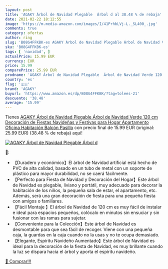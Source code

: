 ```yaml
---
layout: post
title: 'AGAKY Árbol de Navidad Plegable  Árbol d al 38.48 % de rebaja'
date: 2021-02-22 18:12:55
image: 'https://m.media-amazon.com/images/I/41PrhbLVj-L._SL400_.jpg'
comments: true
category: ofertas
author: ring
slug: 'B08G4FFKBK-es AGAKY Árbol de Navidad Plegable Árbol de Navidad Verde 120...'
sku: 'B08G4FFKBK-es'
tags: [ 'navidad', ]
actualPrice: 15.99 EUR
currency: EUR
price: 15.99
comparePrice: 25.99 EUR
prodname: 'AGAKY Árbol de Navidad Plegable  Árbol de Navidad Verde 120 cm  Decoración de Fiestas Navideñas y Festivas para Hogar  Apartamento  Oficina  Habitación  Balcón  Pasillo'
country: 'es'
flag: '🇪🇸'
brand: 'AGAKY'
buyurl: 'https://www.amazon.es/dp/B08G4FFKBK/?tag=tolees-21'
descuento: '38.48'
average: '15.99'
---
```


Tienes [AGAKY Árbol de Navidad Plegable  Árbol de Navidad Verde 120 cm  Decoración de Fiestas Navideñas y Festivas para Hogar  Apartamento  Oficina  Habitación  Balcón  Pasillo](https://www.amazon.es/dp/B08G4FFKBK/?tag=tolees-21) con precio final de  15.99 EUR (original: 25.99 EUR) (38.48 %  de rebaja) aqui!

[![AGAKY Árbol de Navidad Plegable  Árbol d](https://m.media-amazon.com/images/I/41PrhbLVj-L._SL400_.jpg)](https://www.amazon.es/dp/B08G4FFKBK/?tag=tolees-21)

🔎:

- 【Duradero y económico】El árbol de Navidad artificial está hecho de PVC de alta calidad, basado en un tubo de metal con un soporte de plástico para mayor durabilidad, no se caerá fácilmente.
- 【Perfecto para Fiesta de Navidad y Decoración del Hogar】Este árbol de Navidad es plegable, liviano y portátil, muy adecuado para decorar la habitación de los niños, la pequeña sala de estar, el apartamento, etc. Además, será una gran decoración de fiesta para una pequeña fiesta con amigos o familiares.
- 【Fácil Montaje 】El árbol de Navidad de 120 cm es muy fácil de instalar e ideal para espacios pequeños, colócalo en minutos sin ensuciar y sin fusionar con las ramas para sujetar.
- 【Conveniente para la Colección】Este árbol de Navidad es desmontable para que sea fácil de recoger. Viene con una pequeña caja, la guardas en la caja cuando no la usas y no te ocupa demasiado.
- 【Elegante, Espíritu Navideño Aumentado】Este árbol de Navidad es ideal para la decoración de la fiesta de Navidad, es muy brillante cuando la luz se dispara hacia el árbol y aporta el espíritu navideño.

[🛒 Comprar!!!](https://www.amazon.es/dp/B08G4FFKBK/?tag=tolees-21)
